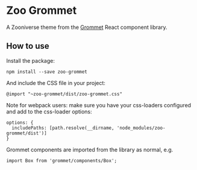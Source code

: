 # Zoo Grommet

A Zooniverse theme from the [Grommet](https://grommet.github.io/) React component library.

## How to use

Install the package:

```
npm install --save zoo-grommet
```

And include the CSS file in your project:

```
@import "~zoo-grommet/dist/zoo-grommet.css"
```

Note for webpack users: make sure you have your css-loaders configured and add to the css-loader options:
```
options: {
  includePaths: [path.resolve(__dirname, 'node_modules/zoo-grommet/dist')]
}
```

Grommet components are imported from the library as normal, e.g.

```
import Box from 'grommet/components/Box';
```
